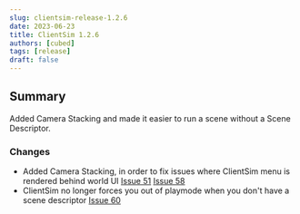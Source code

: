 ```yaml
---
slug: clientsim-release-1.2.6
date: 2023-06-23
title: ClientSim 1.2.6
authors: [cubed]
tags: [release]
draft: false
---
```

## Summary

Added Camera Stacking and made it easier to run a scene without a Scene Descriptor.

### Changes
- Added Camera Stacking, in order to fix issues where ClientSim menu is rendered behind world UI [Issue 51](https://github.com/vrchat-community/ClientSim/issues/51) [Issue 58](https://github.com/vrchat-community/ClientSim/issues/58)
- ClientSim no longer forces you out of playmode when you don't have a scene descriptor [Issue 60](https://github.com/vrchat-community/ClientSim/issues/60)

